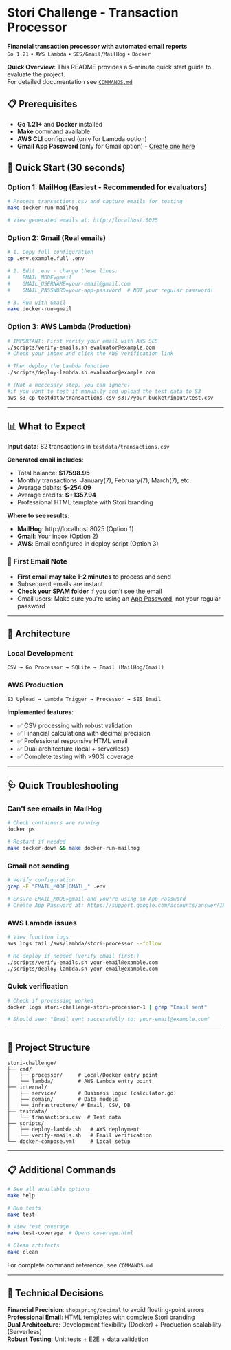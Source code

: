 # Stori Challenge - Transaction Processor

**Financial transaction processor with automated email reports**  
`Go 1.21` • `AWS Lambda` • `SES/Gmail/MailHog` • `Docker`

**Quick Overview**: This README provides a 5-minute quick start guide to evaluate the project.  
 For detailed documentation see [`COMMANDS.md`](./COMMANDS.md)

## 📋 Prerequisites

- **Go 1.21+** and **Docker** installed
- **Make** command available
- **AWS CLI** configured (only for Lambda option)
- **Gmail App Password** (only for Gmail option) - [Create one here](https://support.google.com/accounts/answer/185833)

## 🚀 Quick Start (30 seconds)

### Option 1: MailHog (Easiest - Recommended for evaluators)
```bash
# Process transactions.csv and capture emails for testing
make docker-run-mailhog

# View generated emails at: http://localhost:8025
```

### Option 2: Gmail (Real emails)
```bash
# 1. Copy full configuration
cp .env.example.full .env

# 2. Edit .env - change these lines:
#    EMAIL_MODE=gmail
#    GMAIL_USERNAME=your-email@gmail.com
#    GMAIL_PASSWORD=your-app-password  # NOT your regular password!

# 3. Run with Gmail
make docker-run-gmail
```

### Option 3: AWS Lambda (Production)
```bash
# IMPORTANT: First verify your email with AWS SES
./scripts/verify-emails.sh evaluator@example.com
# Check your inbox and click the AWS verification link

# Then deploy the Lambda function
./scripts/deploy-lambda.sh evaluator@example.com

# (Not a neccesary step, you can ignore) 
#if you want to test it manually and upload the test data to S3
aws s3 cp testdata/transactions.csv s3://your-bucket/input/test.csv
```

---

## 📊 What to Expect

**Input data**: 82 transactions in `testdata/transactions.csv`

**Generated email includes**:
- Total balance: **$17598.95**
- Monthly transactions: January(7), February(7), March(7), etc.
- Average debits: **$-254.09**
- Average credits: **$+1357.94** 
- Professional HTML template with Stori branding

**Where to see results**:
- **MailHog**: http://localhost:8025 (Option 1)
- **Gmail**: Your inbox (Option 2)
- **AWS**: Email configured in deploy script (Option 3)

### 📧 First Email Note
- **First email may take 1-2 minutes** to process and send
- Subsequent emails are instant
- **Check your SPAM folder** if you don't see the email
- Gmail users: Make sure you're using an [App Password](https://support.google.com/accounts/answer/185833), not your regular password

---

## 🔧 Architecture

### Local Development
```
CSV → Go Processor → SQLite → Email (MailHog/Gmail)
```

### AWS Production  
```
S3 Upload → Lambda Trigger → Processor → SES Email
```

**Implemented features**:
- ✅ CSV processing with robust validation
- ✅ Financial calculations with decimal precision
- ✅ Professional responsive HTML email
- ✅ Dual architecture (local + serverless)
- ✅ Complete testing with >90% coverage

---

## 🩺 Quick Troubleshooting

### Can't see emails in MailHog
```bash
# Check containers are running
docker ps

# Restart if needed
make docker-down && make docker-run-mailhog
```

### Gmail not sending
```bash
# Verify configuration
grep -E "EMAIL_MODE|GMAIL_" .env

# Ensure EMAIL_MODE=gmail and you're using an App Password
# Create App Password at: https://support.google.com/accounts/answer/185833
```

### AWS Lambda issues
```bash
# View function logs
aws logs tail /aws/lambda/stori-processor --follow

# Re-deploy if needed (verify email first!)
./scripts/verify-emails.sh your-email@example.com
./scripts/deploy-lambda.sh your-email@example.com
```

### Quick verification
```bash
# Check if processing worked
docker logs stori-challenge-stori-processor-1 | grep "Email sent"

# Should see: "Email sent successfully to: your-email@example.com"
```

---

## 📁 Project Structure

```
stori-challenge/
├── cmd/
│   ├── processor/     # Local/Docker entry point
│   └── lambda/        # AWS Lambda entry point
├── internal/
│   ├── service/       # Business logic (calculator.go)
│   ├── domain/        # Data models
│   └── infrastructure/ # Email, CSV, DB
├── testdata/
│   └── transactions.csv  # Test data
├── scripts/
│   ├── deploy-lambda.sh   # AWS deployment
│   └── verify-emails.sh   # Email verification
└── docker-compose.yml     # Local setup
```

---

## 📋 Additional Commands

```bash
# See all available options
make help

# Run tests
make test

# View test coverage
make test-coverage  # Opens coverage.html

# Clean artifacts
make clean
```

For complete command reference, see `COMMANDS.md`

---

## 🎯 Technical Decisions

**Financial Precision**: `shopspring/decimal` to avoid floating-point errors  
**Professional Email**: HTML templates with complete Stori branding  
**Dual Architecture**: Development flexibility (Docker) + Production scalability (Serverless)  
**Robust Testing**: Unit tests + E2E + data validation
